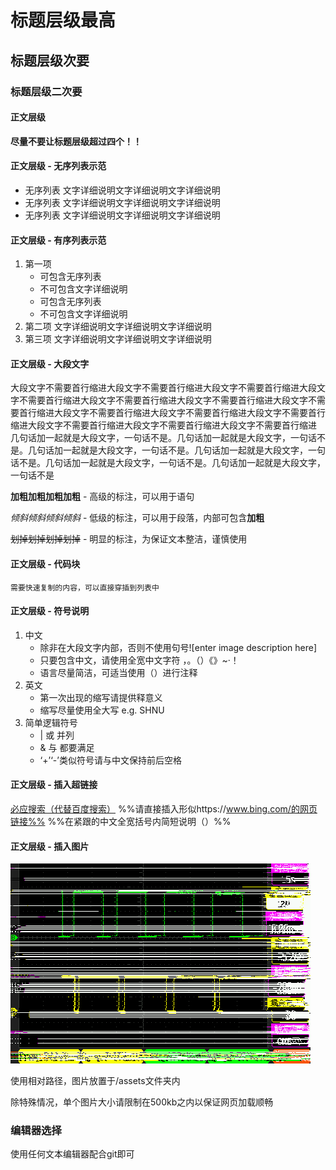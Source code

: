 # 标题层级最高
## 标题层级次要
### 标题层级二次要
#### 正文层级 
**尽量不要让标题层级超过四个！！**
#### 正文层级 - 无序列表示范
- 无序列表
	文字详细说明文字详细说明文字详细说明
- 无序列表
	文字详细说明文字详细说明文字详细说明
- 无序列表
	文字详细说明文字详细说明文字详细说明
#### 正文层级 - 有序列表示范
 1. 第一项
	 - 可包含无序列表
	 - 不可包含文字详细说明
	 - 可包含无序列表
	 - 不可包含文字详细说明
 2. 第二项
	 文字详细说明文字详细说明文字详细说明
 3. 第三项
	 文字详细说明文字详细说明文字详细说明
#### 正文层级 - 大段文字
大段文字不需要首行缩进大段文字不需要首行缩进大段文字不需要首行缩进大段文字不需要首行缩进大段文字不需要首行缩进大段文字不需要首行缩进大段文字不需要首行缩进大段文字不需要首行缩进大段文字不需要首行缩进大段文字不需要首行缩进大段文字不需要首行缩进大段文字不需要首行缩进大段文字不需要首行缩进
几句话加一起就是大段文字，一句话不是。几句话加一起就是大段文字，一句话不是。几句话加一起就是大段文字，一句话不是。几句话加一起就是大段文字，一句话不是。几句话加一起就是大段文字，一句话不是。几句话加一起就是大段文字，一句话不是


**加粗加粗加粗加粗** - 高级的标注，可以用于语句

*倾斜倾斜倾斜倾斜* - 低级的标注，可以用于段落，内部可包含**加粗**

~~划掉划掉划掉划掉~~ - 明显的标注，为保证文本整洁，谨慎使用
#### 正文层级 - 代码块
```
需要快速复制的内容，可以直接穿插到列表中
```
#### 正文层级 - 符号说明
1. 中文
	- 除非在大段文字内部，否则不使用句号![enter image description here]
	- 只要包含中文，请使用全宽中文字符 ，。（）《》~·！
	- 语言尽量简洁，可适当使用（）进行注释
2. 英文
	- 第一次出现的缩写请提供释意义
	- 缩写尽量使用全大写 e.g. SHNU
3. 简单逻辑符号
	- | 或 并列
	- & 与 都要满足
	- ‘+’‘-’类似符号请与中文保持前后空格

#### 正文层级 - 插入超链接
[必应搜索（代替百度搜索）](https://www.bing.com/)
%%请直接插入形似https://www.bing.com/的网页链接%%
%%在紧跟的中文全宽括号内简短说明（）%%

#### 正文层级 - 插入图片
![演示图片](../assets/S010.bmp)

使用相对路径，图片放置于/assets文件夹内

除特殊情况，单个图片大小请限制在500kb之内以保证网页加载顺畅

### 编辑器选择
使用任何文本编辑器配合git即可
